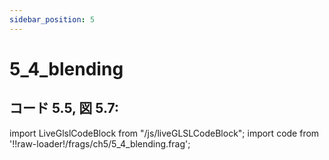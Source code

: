 ```yaml
---
sidebar_position: 5
---
```


# 5_4_blending
## コード 5.5, 図 5.7: 

import LiveGlslCodeBlock from "/js/liveGLSLCodeBlock";
import code from '!!raw-loader!/frags/ch5/5_4_blending.frag';

<LiveGlslCodeBlock fragName='5_4_blending.frag' fragCode={code} />
